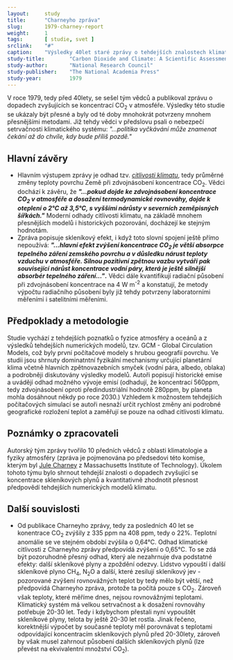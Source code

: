 ```yaml
---
layout:     study
title:      "Charneyho zpráva"
slug:       1979-charney-report
weight:     1
tags:       [ studie, svet ]
srclink:    "#"
caption:    "Výsledky 40let staré zprávy o tehdejších znalostech klimatu"
study-title:        "Carbon Dioxide and Climate: A Scientific Assessment"
study-author:       "National Research Council"
study-publisher:    "The National Academia Press"
study-year:         1979
---
```


V roce 1979, tedy před 40lety, se sešel tým vědců a publikoval zprávu o dopadech zvyšujících se koncentrací CO<sub>2</sub> v atmosféře. Výsledky této studie se ukázaly být přesné a byly od té doby mnohokrát potvrzeny mnohem přesnějšími metodami. Již tehdy vědci v předslovu psali o nebezpečí setrvačnosti klimatického systému: *"...politika vyčkávání může znamenat čekání až do chvíle, kdy bude příliš pozdě."*  

## Hlavní závěry

* Hlavním výstupem zprávy je odhad tzv. [*citlivosti klimatu*](https://en.wikipedia.org/wiki/Climate_sensitivity), tedy průměrné změny teploty povrchu Země při zdvojnásobení koncentrace CO<sub>2</sub>. Vědci dochází k závěru, že __*"...pokud dojde ke zdvojnásobení koncentrace CO<sub>2</sub> v atmosféře a dosažení termodynamické rovnováhy, dojde k oteplení o 2°C až 3,5°C, s vyššími nárůsty v severních zeměpisných šířkách."*__ Moderní odhady citlivosti klimatu, na základě mnohem přesnějších modelů i historických pozorování, docházejí ke stejným hodnotám. 
* Zpráva popisuje skleníkový efekt, i když toto slovní spojení ještě přímo nepoužívá: __*"...hlavní efekt zvýšení koncentrace CO<sub>2</sub> je větší absorpce tepelného záření zemského povrchu a v důsledku nárust teploty vzduchu v atmosféře. Silnou pozitivní zpětnou vazbu vytváří pak související nárůst koncentrace vodní páry, která je ještě silnější absorbér tepelného záření..."*.__ Vědci dále kvantifikují radiační působení při zdvojnásobení koncentrace na 4 W m<sup>-2</sup> a konstatují, že metody výpočtu radiačního působení byly již tehdy potvrzeny laboratorními měřeními i satelitními měřeními. 


## Předpoklady a metodologie

Studie vychází z tehdejších poznatků o fyzice atmosféry a oceánů a z výsledků tehdejších numerických modelů, tzv. GCM -  Global Circulation Models, což byly první počítačové modely s hrubou geografií povrchu. Ve studii jsou shrnuty dominatntní fyzikální mechanismy určující planetární klima včetně hlavních zpětnovazebních smyček (vodní pára, albedo, oblaka) a podrobněji diskutovány výsledky modelů. Autoři popisují historické emise a uvádějí odhad možného vývoje emisí (odhadují, že koncentrací 560ppm, tedy zdvojnásobení oproti předindustriální hodnotě 280ppm, by planeta mohla dosáhnout někdy po roce 2030.) Vzhledem k možnostem tehdejších počítačových simulací se autoři nesnaží určit rychlost změny ani podrobné geografické rozložení teplot a zaměřují se pouze na odhad citlivosti klimatu. 

## Poznámky o zpracovateli

Autorský tým zprávy tvořilo 10 předních vědců z oblasti klimatologie a fyziky atmosféry (zpráva je pojmenována po předsedovi této komise, kterým byl [Jule Charney](https://en.wikipedia.org/wiki/Jule_Gregory_Charney) z Massachusetts Institute of Technology). Úkolem tohoto týmu bylo shrnout tehdejší znalosti o dopadech zvyšující se koncentrace skleníkových plynů a kvantitativně zhodnotit přesnost předpovědí tehdejších numerických modelů klimatu.

## Další souvislosti

* Od publikace Charneyho zprávy, tedy za posledních 40 let se konentrace CO<sub>2</sub> zvýšily z 335 ppm na 408 ppm, tedy o 22%. Teplotní anomálie se ve stejném období zvýšila o 0,64°C. Odhad klimatické citlivosti z Charneyho zprávy předpovídá zvýšení o 0,65°C. To se zdá být pozoruhodně přesný odhad, který ale nezahrnuje dva podstatné efekty: další skleníkové plyny a zpoždění odezvy. Lidstvo vypouští i další skleníkové plyno CH<sub>4</sub>, N<sub>2</sub>O a další, které zesilují skleníkový jev - pozorované zvýšení rovnovážných teplot by tedy mělo být větší, než předpovídá Charneyho zpráva, protože ta počítá pouze s CO<sub>2</sub>. Zároveň však teploty, které měříme dnes, nejsou rovnovážnými teplotami. Klimatický systém má velkou setrvačnost a k dosažení rovnováhy potřebuje 20-30 let. Tedy i kdybychom přestali nyní vypouštět skleníkové plyny, telota by ještě 20-30 let rostla. Jinak řečeno, korektnější výpočet by současné teploty měl porovnávat s teplotami odpovídající koncentracím skleníkových plynů před 20-30lety, zároveň by však musel zahrnout působení dalších skleníkových plynů  (lze převést na ekvivalentní množství CO<sub>2</sub>). 
